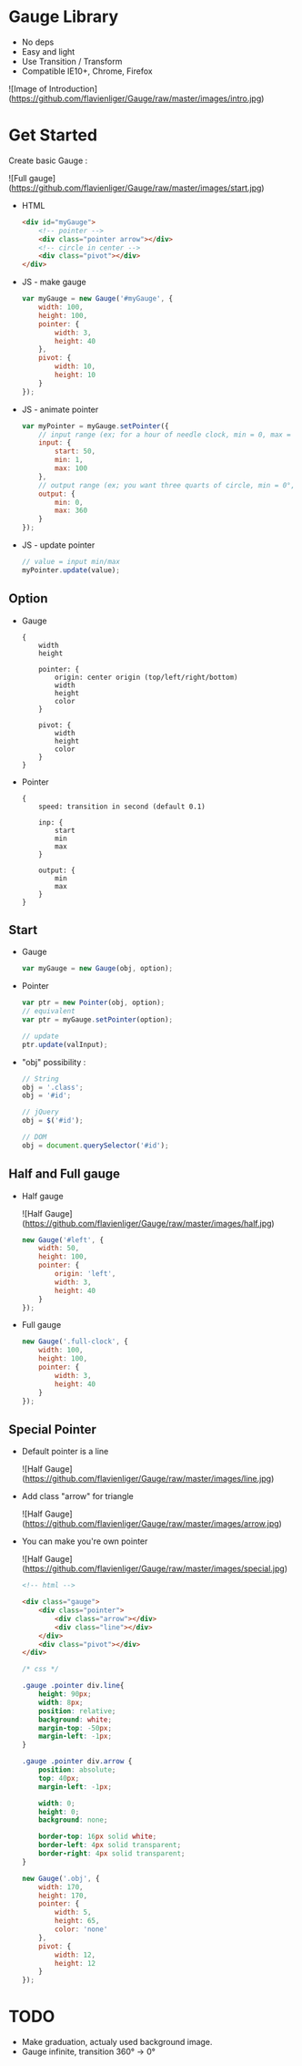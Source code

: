 # Gauge Library
- No deps
- Easy and light
- Use Transition / Transform
- Compatible IE10+, Chrome, Firefox

![Image of Introduction] (https://github.com/flavienliger/Gauge/raw/master/images/intro.jpg)

# Get Started

Create basic Gauge :

![Full gauge] (https://github.com/flavienliger/Gauge/raw/master/images/start.jpg)

- HTML
    ```html
    <div id="myGauge">
        <!-- pointer -->
        <div class="pointer arrow"></div>
        <!-- circle in center -->
        <div class="pivot"></div>
    </div>
    ```
    
- JS - make gauge
    ```js
    var myGauge = new Gauge('#myGauge', {
        width: 100, 
        height: 100, 
        pointer: {
            width: 3, 
            height: 40 
        }, 
        pivot: { 
            width: 10, 
            height: 10 
        }
    });
    ```
    
- JS - animate pointer
    ```js
    var myPointer = myGauge.setPointer({
        // input range (ex; for a hour of needle clock, min = 0, max = 12)
        input: {
            start: 50,
            min: 1,
            max: 100
        },
        // output range (ex; you want three quarts of circle, min = 0°, max = 270°)
        output: {
            min: 0,
            max: 360
        }
    });
    ```
    
- JS - update pointer
    ```js
    // value = input min/max
    myPointer.update(value);
    ```
    
## Option

- Gauge
    ```
    {
        width
        height
        
        pointer: {
            origin: center origin (top/left/right/bottom)
            width
            height
            color
        }
        
        pivot: {
            width
            height
            color
        }
    }
    ```

- Pointer
    ```
    {
        speed: transition in second (default 0.1)
        
        inp: {
            start
            min
            max
        }
        
        output: {
            min
            max
        }
    }
    ```
    
## Start

- Gauge
    ```js
    var myGauge = new Gauge(obj, option);
    ```
    
- Pointer
    ```js
    var ptr = new Pointer(obj, option);
    // equivalent
    var ptr = myGauge.setPointer(option);
    
    // update
    ptr.update(valInput);
    ```
    
- "obj" possibility :
    ```js
    // String
    obj = '.class';
    obj = '#id';
    
    // jQuery
    obj = $('#id');
    
    // DOM
    obj = document.querySelector('#id');
    ```

## Half and Full gauge

- Half gauge
 
    ![Half Gauge] (https://github.com/flavienliger/Gauge/raw/master/images/half.jpg)

    ```js
    new Gauge('#left', {
        width: 50, 
        height: 100, 
        pointer: { 
            origin: 'left', 
            width: 3, 
            height: 40 
        }
    });
    ```
    
- Full gauge
    ```js
    new Gauge('.full-clock', {
        width: 100, 
        height: 100, 
        pointer: { 
            width: 3, 
            height: 40 
        }
    });
    ```

## Special Pointer

- Default pointer is a line

    ![Half Gauge] (https://github.com/flavienliger/Gauge/raw/master/images/line.jpg)

- Add class "arrow" for triangle

    ![Half Gauge] (https://github.com/flavienliger/Gauge/raw/master/images/arrow.jpg)

- You can make you're own pointer

    ![Half Gauge] (https://github.com/flavienliger/Gauge/raw/master/images/special.jpg)

    ```html
    <!-- html -->
    
    <div class="gauge">
        <div class="pointer">
            <div class="arrow"></div>
            <div class="line"></div>
        </div>
        <div class="pivot"></div>
    </div>
    ```
    
    ```css
    /* css */

    .gauge .pointer div.line{
        height: 90px;
        width: 8px;
        position: relative;
        background: white;
        margin-top: -50px;
        margin-left: -1px;
    }

    .gauge .pointer div.arrow {
        position: absolute;
        top: 40px;
        margin-left: -1px;

        width: 0;
        height: 0;
        background: none;

        border-top: 16px solid white;
        border-left: 4px solid transparent;
        border-right: 4px solid transparent;
    }
    ```
    
    ```js
    new Gauge('.obj', {
        width: 170,
        height: 170,
        pointer: { 
            width: 5, 
            height: 65,
            color: 'none' 
        },
        pivot: { 
            width: 12, 
            height: 12 
        }
    });
    ```
    
# TODO

- Make graduation, actualy used background image.
- Gauge infinite, transition 360° -> 0°
